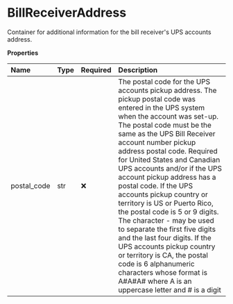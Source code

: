 # BillReceiverAddress

Container for additional information for the bill receiver's UPS accounts address.

**Properties**

| Name        | Type | Required | Description                                                                                                                                                                                                                                                                                                                                                                                                                                                                                                                                                                                                                                                                                                                             |
| :---------- | :--- | :------- | :-------------------------------------------------------------------------------------------------------------------------------------------------------------------------------------------------------------------------------------------------------------------------------------------------------------------------------------------------------------------------------------------------------------------------------------------------------------------------------------------------------------------------------------------------------------------------------------------------------------------------------------------------------------------------------------------------------------------------------------- |
| postal_code | str  | ❌       | The postal code for the UPS accounts pickup address. The pickup postal code was entered in the UPS system when the account was set-up. The postal code must be the same as the UPS Bill Receiver account number pickup address postal code. Required for United States and Canadian UPS accounts and/or if the UPS account pickup address has a postal code. If the UPS accounts pickup country or territory is US or Puerto Rico, the postal code is 5 or 9 digits. The character - may be used to separate the first five digits and the last four digits. If the UPS accounts pickup country or territory is CA, the postal code is 6 alphanumeric characters whose format is A#A#A# where A is an uppercase letter and # is a digit |

<!-- This file was generated by liblab | https://liblab.com/ -->
